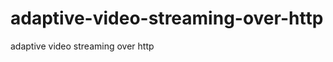 adaptive-video-streaming-over-http
==================================

adaptive video streaming over http